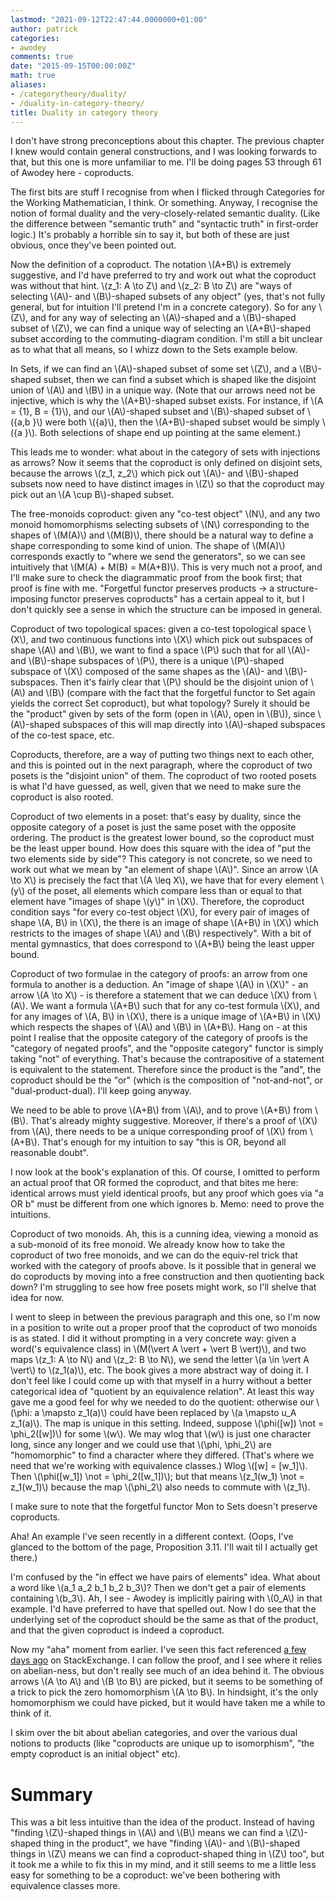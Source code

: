 ```yaml
---
lastmod: "2021-09-12T22:47:44.0000000+01:00"
author: patrick
categories:
- awodey
comments: true
date: "2015-09-15T00:00:00Z"
math: true
aliases:
- /categorytheory/duality/
- /duality-in-category-theory/
title: Duality in category theory
---
```


I don't have strong preconceptions about this chapter. The previous chapter I knew would contain general constructions, and I was looking forwards to that, but this one is more unfamiliar to me. I'll be doing pages 53 through 61 of Awodey here - coproducts.

The first bits are stuff I recognise from when I flicked through Categories for the Working Mathematician, I think. Or something. Anyway, I recognise the notion of formal duality and the very-closely-related semantic duality. (Like the difference between "semantic truth" and "syntactic truth" in first-order logic.) It's probably a horrible sin to say it, but both of these are just obvious, once they've been pointed out.

Now the definition of a coproduct. The notation \\(A+B\\) is extremely suggestive, and I'd have preferred to try and work out what the coproduct was without that hint. \\(z_1: A \to Z\\) and \\(z_2: B \to Z\\) are "ways of selecting \\(A\\)- and \\(B\\)-shaped subsets of any object" (yes, that's not fully general, but for intuition I'll pretend I'm in a concrete category). So for any \\(Z\\), and for any way of selecting an \\(A\\)-shaped and a \\(B\\)-shaped subset of \\(Z\\), we can find a unique way of selecting an \\(A+B\\)-shaped subset according to the commuting-diagram condition. I'm still a bit unclear as to what that all means, so I whizz down to the Sets example below.

In Sets, if we can find an \\(A\\)-shaped subset of some set \\(Z\\), and a \\(B\\)-shaped subset, then we can find a subset which is shaped like the disjoint union of \\(A\\) and \\(B\\) in a unique way. (Note that our arrows need not be injective, which is why the \\(A+B\\)-shaped subset exists. For instance, if \\(A = \{1\}, B = \{1\}\\), and our \\(A\\)-shaped subset and \\(B\\)-shaped subset of \\(\{a,b \}\\) were both \\(\{a\}\\), then the \\(A+B\\)-shaped subset would be simply \\(\{a \}\\). Both selections of shape end up pointing at the same element.)

This leads me to wonder: what about in the category of sets with injections as arrows? Now it seems that the coproduct is only defined on disjoint sets, because the arrows \\(z_1, z_2\\) which pick out \\(A\\)- and \\(B\\)-shaped subsets now need to have distinct images in \\(Z\\) so that the coproduct may pick out an \\(A \cup B\\)-shaped subset.

The free-monoids coproduct: given any "co-test object" \\(N\\), and any two monoid homomorphisms selecting subsets of \\(N\\) corresponding to the shapes of \\(M(A)\\) and \\(M(B)\\), there should be a natural way to define a shape corresponding to some kind of union. The shape of \\(M(A)\\) corresponds exactly to "where we send the generators", so we can see intuitively that \\(M(A) + M(B) = M(A+B)\\). This is very much not a proof, and I'll make sure to check the diagrammatic proof from the book first; that proof is fine with me. "Forgetful functor preserves products -> a structure-imposing functor preserves coproducts" has a certain appeal to it, but I don't quickly see a sense in which the structure can be imposed in general.

Coproduct of two topological spaces: given a co-test topological space \\(X\\), and two continuous functions into \\(X\\) which pick out subspaces of shape \\(A\\) and \\(B\\), we want to find a space \\(P\\) such that for all \\(A\\)- and \\(B\\)-shape subspaces of \\(P\\), there is a unique \\(P\\)-shaped subspace of \\(X\\) composed of the same shapes as the \\(A\\)- and \\(B\\)-subspaces. Then it's fairly clear that \\(P\\) should be the disjoint union of \\(A\\) and \\(B\\) (compare with the fact that the forgetful functor to Set again yields the correct Set coproduct), but what topology? Surely it should be the "product" given by sets of the form (open in \\(A\\), open in \\(B\\)), since \\(A\\)-shaped subspaces of this will map directly into \\(A\\)-shaped subspaces of the co-test space, etc.

Coproducts, therefore, are a way of putting two things next to each other, and this is pointed out in the next paragraph, where the coproduct of two posets is the "disjoint union" of them. The coproduct of two rooted posets is what I'd have guessed, as well, given that we need to make sure the coproduct is also rooted.

Coproduct of two elements in a poset: that's easy by duality, since the opposite category of a poset is just the same poset with the opposite ordering. The product is the greatest lower bound, so the coproduct must be the least upper bound. How does this square with the idea of "put the two elements side by side"? This category is not concrete, so we need to work out what we mean by "an element of shape \\(A\\)". Since an arrow \\(A \to X\\) is precisely the fact that \\(A \leq X\\), we have that for every element \\(y\\) of the poset, all elements which compare less than or equal to that element have "images of shape \\(y\\)" in \\(X\\). Therefore, the coproduct condition says "for every co-test object \\(X\\), for every pair of images of shape \\(A, B\\) in \\(X\\), the there is an image of shape \\(A+B\\) in \\(X\\) which restricts to the images of shape \\(A\\) and \\(B\\) respectively". With a bit of mental gymnastics, that does correspond to \\(A+B\\) being the least upper bound.

Coproduct of two formulae in the category of proofs: an arrow from one formula to another is a deduction. An "image of shape \\(A\\) in \\(X\\)" - an arrow \\(A \to X\\) - is therefore a statement that we can deduce \\(X\\) from \\(A\\). We want a formula \\(A+B\\) such that for any co-test formula \\(X\\), and for any images of \\(A, B\\) in \\(X\\), there is a unique image of \\(A+B\\) in \\(X\\) which respects the shapes of \\(A\\) and \\(B\\) in \\(A+B\\). Hang on - at this point I realise that the opposite category of the category of proofs is the "category of negated proofs", and the "opposite category" functor is simply taking "not" of everything. That's because the contrapositive of a statement is equivalent to the statement. Therefore since the product is the "and", the coproduct should be the "or" (which is the composition of "not-and-not", or "dual-product-dual). I'll keep going anyway.

We need to be able to prove \\(A+B\\) from \\(A\\), and to prove \\(A+B\\) from \\(B\\). That's already mighty suggestive. Moreover, if there's a proof of \\(X\\) from \\(A\\), there needs to be a unique corresponding proof of \\(X\\) from \\(A+B\\). That's enough for my intuition to say "this is OR, beyond all reasonable doubt".

I now look at the book's explanation of this. Of course, I omitted to perform an actual proof that OR formed the coproduct, and that bites me here: identical arrows must yield identical proofs, but any proof which goes via "a OR b" must be different from one which ignores b. Memo: need to prove the intuitions.

Coproduct of two monoids. Ah, this is a cunning idea, viewing a monoid as a sub-monoid of its free monoid. We already know how to take the coproduct of two free monoids, and we can do the equiv-rel trick that worked with the category of proofs above. Is it possible that in general we do coproducts by moving into a free construction and then quotienting back down? I'm struggling to see how free posets might work, so I'll shelve that idea for now.

I went to sleep in between the previous paragraph and this one, so I'm now in a position to write out a proper proof that the coproduct of two monoids is as stated. I did it without prompting in a very concrete way: given a word('s equivalence class) in \\(M(\vert A \vert + \vert B \vert)\\), and two maps \\(z_1: A \to N\\) and \\(z_2: B \to N\\), we send the letter \\(a \in \vert A \vert\\) to \\(z_1(a)\\), etc. The book gives a more abstract way of doing it. I don't feel like I could come up with that myself in a hurry without a better categorical idea of "quotient by an equivalence relation". At least this way gave me a good feel for why we needed to do the quotient: otherwise our \\(\phi: a \mapsto z_1(a)\\) could have been replaced by \\(a \mapsto u_A z_1(a)\\). The map is unique in this setting. Indeed, suppose \\(\phi([w]) \not = \phi_2([w])\\) for some \\(w\\). We may wlog that \\(w\\) is just one character long, since any longer and we could use that \\(\phi, \phi_2\\) are "homomorphic" to find a character where they differed. (That's where we need that we're working with equivalence classes.) Wlog \\([w] = [w_1]\\). Then \\(\phi([w_1]) \not = \phi_2([w_1])\\); but that means \\(z_1(w_1) \not = z_1(w_1)\\) because the map \\(\phi_2\\) also needs to commute with \\(z_1\\).

I make sure to note that the forgetful functor Mon to Sets doesn't preserve coproducts.

Aha! An example I've seen recently in a different context. (Oops, I've glanced to the bottom of the page, Proposition 3.11. I'll wait til I actually get there.)

I'm confused by the "in effect we have pairs of elements" idea. What about a word like \\(a_1 a_2 b_1 b_2 b_3\\)? Then we don't get a pair of elements containing \\(b_3\\). Ah, I see - Awodey is implicitly pairing with \\(0_A\\) in that example. I'd have preferred to have that spelled out. Now I do see that the underlying set of the coproduct should be the same as that of the product, and that the given coproduct is indeed a coproduct.

Now my "aha" moment from earlier. I've seen this fact referenced [a few days ago][stack exchange] on StackExchange. I can follow the proof, and I see where it relies on abelian-ness, but don't really see much of an idea behind it. The obvious arrows \\(A \to A\\) and \\(B \to B\\) are picked, but it seems to be something of a trick to pick the zero homomorphism \\(A \to B\\). In hindsight, it's the only homomorphism we could have picked, but it would have taken me a while to think of it.

I skim over the bit about abelian categories, and over the various dual notions to products (like "coproducts are unique up to isomorphism", "the empty coproduct is an initial object" etc).

# Summary

This was a bit less intuitive than the idea of the product. Instead of having "finding \\(Z\\)-shaped things in \\(A\\) and \\(B\\) means we can find a \\(Z\\)-shaped thing in the product", we have "finding \\(A\\)- and \\(B\\)-shaped things in \\(Z\\) means we can find a coproduct-shaped thing in \\(Z\\) too", but it took me a while to fix this in my mind, and it still seems to me a little less easy for something to be a coproduct: we've been bothering with equivalence classes more.

[semantic truth]: https://en.wikipedia.org/wiki/Semantic_theory_of_truth
[syntactic truth]: https://en.wikipedia.org/wiki/Logical_consequence
[stack exchange]: https://math.stackexchange.com/a/1430755/259262
